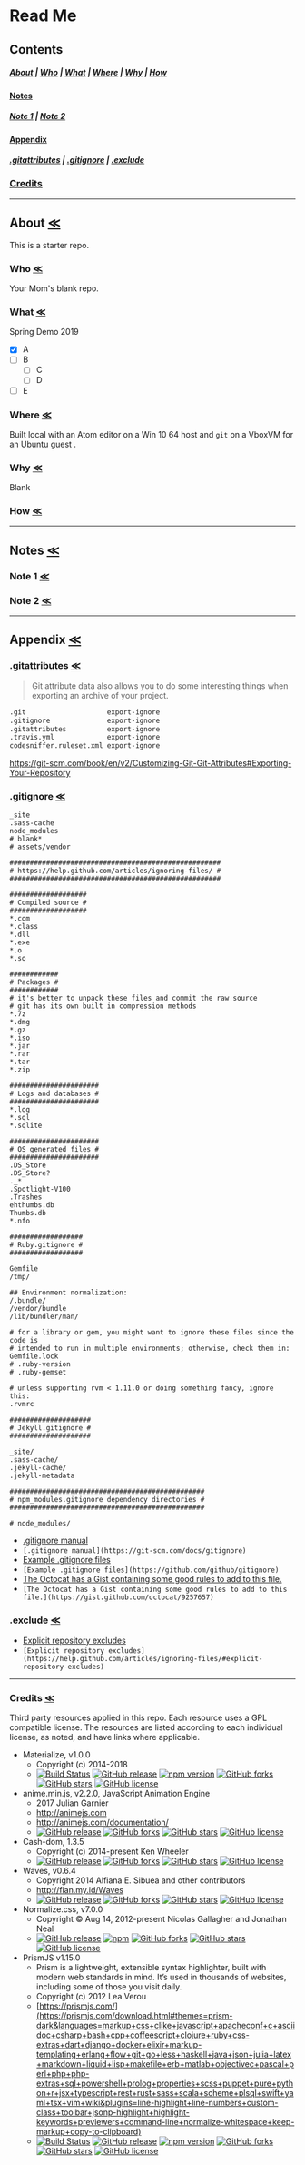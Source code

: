# Read Me

## Contents

##### [About](#about-) \| [Who](#who-) \| [What](#what-) \| [Where](#where-) \| [Why](#why-) \| [How](#how-)

#### [Notes](#notes-)

##### [Note 1](#note-1-) \| [Note 2](#note-2-)

#### [Appendix](#appendix-)

##### [.gitattributes](#gitattributes-) \| [.gitignore](#gitignore-) \| [.exclude](#exclude-)

### [Credits](#credits-)

* * *

## About [≪](#read-me)

This is a starter repo.

### Who [≪](#read-me)

Your Mom's blank repo.

### What [≪](#read-me)

Spring Demo 2019

-   [x] A
-   [ ] B
    -   [ ] C
    -   [ ] D
-   [ ] E

### Where [≪](#read-me)

Built local with an Atom editor on a Win 10 64 host and `git` on a VboxVM for an Ubuntu guest .

### Why [≪](#read-me)

Blank

### How [≪](#read-me)

* * *

## Notes [≪](#read-me)

### Note 1 [≪](#read-me)

### Note 2 [≪](#read-me)

* * *

## Appendix [≪](#read-me)

### .gitattributes [≪](#read-me)

> Git attribute data also allows you to do some interesting things when exporting an archive of your project.

```markdown
.git                    export-ignore
.gitignore              export-ignore
.gitattributes          export-ignore
.travis.yml             export-ignore
codesniffer.ruleset.xml export-ignore
```

<https://git-scm.com/book/en/v2/Customizing-Git-Git-Attributes#Exporting-Your-Repository>

### .gitignore [≪](#read-me)

```*~
_site
.sass-cache
node_modules
# blank*
# assets/vendor

####################################################
# https://help.github.com/articles/ignoring-files/ #
####################################################

###################
# Compiled source #
###################
*.com
*.class
*.dll
*.exe
*.o
*.so

############
# Packages #
############
# it's better to unpack these files and commit the raw source
# git has its own built in compression methods
*.7z
*.dmg
*.gz
*.iso
*.jar
*.rar
*.tar
*.zip

######################
# Logs and databases #
######################
*.log
*.sql
*.sqlite

######################
# OS generated files #
######################
.DS_Store
.DS_Store?
._*
.Spotlight-V100
.Trashes
ehthumbs.db
Thumbs.db
*.nfo

##################
# Ruby.gitignore #
##################

Gemfile
/tmp/

## Environment normalization:
/.bundle/
/vendor/bundle
/lib/bundler/man/

# for a library or gem, you might want to ignore these files since the code is
# intended to run in multiple environments; otherwise, check them in:
Gemfile.lock
# .ruby-version
# .ruby-gemset

# unless supporting rvm < 1.11.0 or doing something fancy, ignore this:
.rvmrc

####################
# Jekyll.gitignore #
####################

_site/
.sass-cache/
.jekyll-cache/
.jekyll-metadata

################################################
# npm_modules.gitignore dependency directories #
################################################

# node_modules/
```


*   [.gitignore manual](https://git-scm.com/docs/gitignore)
*   `[.gitignore manual](https://git-scm.com/docs/gitignore)`
*   [Example .gitignore files](https://github.com/github/gitignore)
*   `[Example .gitignore files](https://github.com/github/gitignore)`
*   [The Octocat has a Gist containing some good rules to add to this file.](https://gist.github.com/octocat/9257657)
*   `[The Octocat has a Gist containing some good rules to add to this file.](https://gist.github.com/octocat/9257657)`

### .exclude [≪](#read-me)

*   [Explicit repository excludes](https://help.github.com/articles/ignoring-files/#explicit-repository-excludes)
*   `[Explicit repository excludes](https://help.github.com/articles/ignoring-files/#explicit-repository-excludes)`

* * *

### Credits [≪](#read-me)

Third party resources applied in this repo. Each resource uses a GPL compatible license. The resources are listed according to each individual license, as noted, and have links where applicable.

-   Materialize, v1.0.0
    -   Copyright (c) 2014-2018
    -   [![Build Status](https://img.shields.io/travis/Dogfalo/materialize.svg?style=social)](https://travis-ci.org/Dogfalo/materialize) [![GitHub release](https://img.shields.io/github/release/Dogfalo/materialize.svg?style=social)](https://github.com/Dogfalo/materialize/) [![npm version](https://img.shields.io/npm/v/materialize-css.svg?style=social)](https://www.npmjs.com/package/materialize-css) [![GitHub forks](https://img.shields.io/github/forks/Dogfalo/materialize.svg?style=social)](https://github.com/Dogfalo/materialize/network) [![GitHub stars](https://img.shields.io/github/stars/Dogfalo/materialize.svg?style=social)](https://github.com/Dogfalo/materialize/stargazers) [![GitHub license](https://img.shields.io/github/license/Dogfalo/materialize.svg?style=social)](https://github.com/Dogfalo/materialize/blob/v1-dev/LICENSE)
-   anime.min.js, v2.2.0, JavaScript Animation Engine
    -   2017 Julian Garnier
    -   <http://animejs.com>
    -   <http://animejs.com/documentation/>
    -   [![GitHub release](https://img.shields.io/github/release/juliangarnier/anime.svg?style=social)](https://github.com/juliangarnier/anime) [![GitHub forks](https://img.shields.io/github/forks/juliangarnier/anime.svg?style=social)](https://github.com/juliangarnier/anime/network) [![GitHub stars](https://img.shields.io/github/stars/juliangarnier/anime.svg?style=social)](https://github.com/juliangarnier/anime/stargazers) [![GitHub license](https://img.shields.io/github/license/juliangarnier/anime.svg?style=social)](https://github.com/juliangarnier/anime/blob/master/LICENSE.md)
-   Cash-dom, 1.3.5
    -   Copyright (c) 2014-present Ken Wheeler
    -   [![GitHub release](https://img.shields.io/github/release/kenwheeler/cash.svg?style=social)](https://github.com/kenwheeler/cash) [![GitHub forks](https://img.shields.io/github/forks/kenwheeler/cash.svg?style=social)](https://github.com/kenwheeler/cash/network) [![GitHub stars](https://img.shields.io/github/stars/kenwheeler/cash.svg?style=social)](https://github.com/kenwheeler/cash/stargazers) [![GitHub license](https://img.shields.io/github/license/kenwheeler/cash.svg?style=social)](https://github.com/kenwheeler/cash/blob/master/LICENSE.md)
-   Waves, v0.6.4
    -   Copyright 2014 Alfiana E. Sibuea and other contributors
    -   <http://fian.my.id/Waves>
    -   [![GitHub release](https://img.shields.io/github/release/fians/Waves.svg?style=social)](https://github.com/fians/Waves) [![GitHub forks](https://img.shields.io/github/forks/fians/Waves.svg?style=social)](https://github.com/fians/Waves/network) [![GitHub stars](https://img.shields.io/github/stars/fians/Waves.svg?style=social)](https://github.com/fians/Waves/stargazers) [![GitHub license](https://img.shields.io/github/license/fians/Waves.svg?style=social)](https://github.com/fians/Waves/blob/master/LICENSE)
-   Normalize.css, v7.0.0
    -   Copyright © Aug 14, 2012-present Nicolas Gallagher and Jonathan Neal
    -   [![GitHub release](https://img.shields.io/github/release/necolas/normalize.css.svg?style=social)](https://github.com/necolas/normalize.css) [![npm](https://img.shields.io/npm/v/normalize.css.svg?style=social)](https://www.npmjs.com/package/normalize.css) [![GitHub forks](https://img.shields.io/github/forks/necolas/normalize.css.svg?style=social)](https://github.com/necolas/normalize.css/network) [![GitHub stars](https://img.shields.io/github/stars/necolas/normalize.css.svg?style=social)](https://github.com/necolas/normalize.css/stargazers) [![GitHub license](https://img.shields.io/github/license/necolas/normalize.css.svg?style=social)](https://github.com/necolas/normalize.css/blob/master/LICENSE.md)
-   PrismJS v1.15.0
    -   Prism is a lightweight, extensible syntax highlighter, built with modern web standards in mind. It’s used in thousands of websites, including some of those you visit daily.
    -   Copyright (c) 2012 Lea Verou
    -   [https://prismjs.com/](https://prismjs.com/download.html#themes=prism-dark&languages=markup+css+clike+javascript+apacheconf+c+asciidoc+csharp+bash+cpp+coffeescript+clojure+ruby+css-extras+dart+django+docker+elixir+markup-templating+erlang+flow+git+go+less+haskell+java+json+julia+latex+markdown+liquid+lisp+makefile+erb+matlab+objectivec+pascal+perl+php+php-extras+sql+powershell+prolog+properties+scss+puppet+pure+python+r+jsx+typescript+rest+rust+sass+scala+scheme+plsql+swift+yaml+tsx+vim+wiki&plugins=line-highlight+line-numbers+custom-class+toolbar+jsonp-highlight+highlight-keywords+previewers+command-line+normalize-whitespace+keep-markup+copy-to-clipboard)
    -   [![Build Status](https://img.shields.io/travis/PrismJS/prism.svg?style=social)](https://travis-ci.org/PrismJS/prism) [![GitHub release](https://img.shields.io/github/release/PrismJS/prism.svg?style=social)](https://github.com/PrismJS/prism) [![npm version](https://img.shields.io/npm/v/prismjs.svg?style=social)](https://www.npmjs.com/package/prismjs) [![GitHub forks](https://img.shields.io/github/forks/PrismJS/prism.svg?style=social)](https://github.com/PrismJS/prism/network) [![GitHub stars](https://img.shields.io/github/stars/PrismJS/prism.svg?style=social)](https://github.com/PrismJS/prism/stargazers) [![GitHub license](https://img.shields.io/github/license/PrismJS/prism.svg?style=social)](https://github.com/PrismJS/prism/blob/master/LICENSE)
